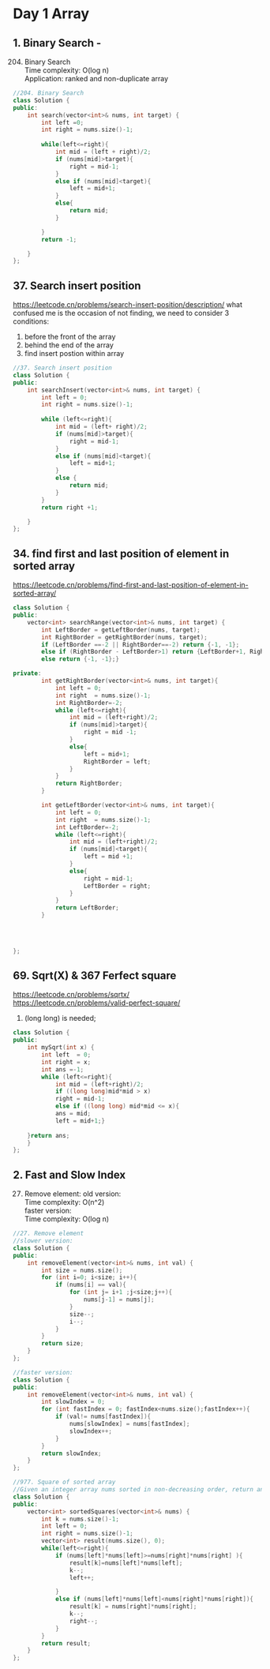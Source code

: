 # Day 1 Array 

## 1. Binary Search - 
204. Binary Search <br>
Time complexity: O(log n) <br>
Application: ranked and non-duplicate array

```cpp
//204. Binary Search
class Solution {
public:
    int search(vector<int>& nums, int target) {
        int left =0;
        int right = nums.size()-1;
        
        while(left<=right){
            int mid = (left + right)/2;
            if (nums[mid]>target){
                right = mid-1;
            }
            else if (nums[mid]<target){
                left = mid+1;
            }
            else{
                return mid;
            }

        }
        return -1;

    }
};
``````
## 37. Search insert position
https://leetcode.cn/problems/search-insert-position/description/
what confused me is the occasion of not finding, we need to consider 3 conditions: <br>
1. before the front of the array<br>
2. behind the end of the array<br>
3. find insert postion within array
```cpp
//37. Search insert position
class Solution {
public:
    int searchInsert(vector<int>& nums, int target) {
        int left = 0;
        int right = nums.size()-1;
        
        while (left<=right){
            int mid = (left+ right)/2;
            if (nums[mid]>target){
                right = mid-1;
            }
            else if (nums[mid]<target){
                left = mid+1;
            }
            else {
                return mid;
            }
        } 
        return right +1;

    }
};
``````
## 34. find first and last position of element in sorted array
https://leetcode.cn/problems/find-first-and-last-position-of-element-in-sorted-array/
```cpp
class Solution {
public:
    vector<int> searchRange(vector<int>& nums, int target) {
        int LeftBorder = getLeftBorder(nums, target);
        int RightBorder = getRightBorder(nums, target);
        if (LeftBorder ==-2 || RightBorder==-2) return {-1, -1};
        else if (RightBorder - LeftBorder>1) return {LeftBorder+1, RightBorder-1};
        else return {-1, -1};}

private:
        int getRightBorder(vector<int>& nums, int target){
            int left = 0;
            int right  = nums.size()-1;
            int RightBorder=-2;
            while (left<=right){
                int mid = (left+right)/2;
                if (nums[mid]>target){
                    right = mid -1;
                }
                else{
                    left = mid+1;
                    RightBorder = left;
                }
            }
            return RightBorder;
        }

        int getLeftBorder(vector<int>& nums, int target){
            int left = 0;
            int right  = nums.size()-1;
            int LeftBorder=-2;
            while (left<=right){
                int mid = (left+right)/2;
                if (nums[mid]<target){
                    left = mid +1;
                }
                else{
                    right = mid-1;
                    LeftBorder = right;
                }
            }
            return LeftBorder;
        }
        


    
};
``````
## 69. Sqrt(X) & 367 Ferfect square
https://leetcode.cn/problems/sqrtx/ <br>
https://leetcode.cn/problems/valid-perfect-square/<br>
1. (long long) is needed;<br>
   
```cpp
class Solution {
public:
    int mySqrt(int x) {
        int left  = 0;
        int right = x;
        int ans =-1;
        while (left<=right){
            int mid = (left+right)/2;
            if ((long long)mid*mid > x)
            right = mid-1;
            else if ((long long) mid*mid <= x){
            ans = mid;
            left = mid+1;}
             
    }return ans; 
    }
};
``````
## 2. Fast and Slow Index
27. Remove element:
    old version:<br>
    Time complexity: O(n^2)<br>
    faster version:<br>
    Time complexity: O(log n)<br>
```cpp
//27. Remove element
//slower version:
class Solution {
public:
    int removeElement(vector<int>& nums, int val) {
        int size = nums.size();
        for (int i=0; i<size; i++){
            if (nums[i] == val){
                for (int j= i+1 ;j<size;j++){
                    nums[j-1] = nums[j];
                } 
                size--;
                i--;
            }
        }
        return size;
    }
};
``````

```cpp
//faster version:
class Solution {
public:
    int removeElement(vector<int>& nums, int val) {
        int slowIndex = 0;
        for (int fastIndex = 0; fastIndex<nums.size();fastIndex++){
            if (val!= nums[fastIndex]){
                nums[slowIndex] = nums[fastIndex];
                slowIndex++;
            }
        }
        return slowIndex;
    }
};
``````
```cpp
//977. Square of sorted array
//Given an integer array nums sorted in non-decreasing order, return an array of the squares of each number sorted in non-decreasing order.
class Solution {
public:
    vector<int> sortedSquares(vector<int>& nums) {
        int k = nums.size()-1;
        int left = 0;
        int right = nums.size()-1;
        vector<int> result(nums.size(), 0);
        while(left<=right){
            if (nums[left]*nums[left]>=nums[right]*nums[right] ){
                result[k]=nums[left]*nums[left];
                k--;
                left++;

            }
            else if (nums[left]*nums[left]<nums[right]*nums[right]){
                result[k] = nums[right]*nums[right];
                k--;
                right--;
            }
        }
        return result;
    }
};
``````
